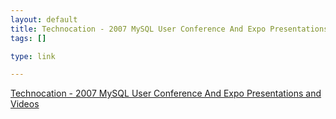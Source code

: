 ```yaml
--- 
layout: default
title: Technocation - 2007 MySQL User Conference And Expo Presentations and Videos
tags: []

type: link

---
```

<a href="http://technocation.org/index.php?option=com_content&task=view&id=54">Technocation - 2007 MySQL User Conference And Expo Presentations and Videos</a>
